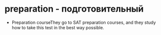 # preparation - подготовительный

- Preparation courseThey go to SAT preparation courses, and they study how to take this test in the best way possible.
